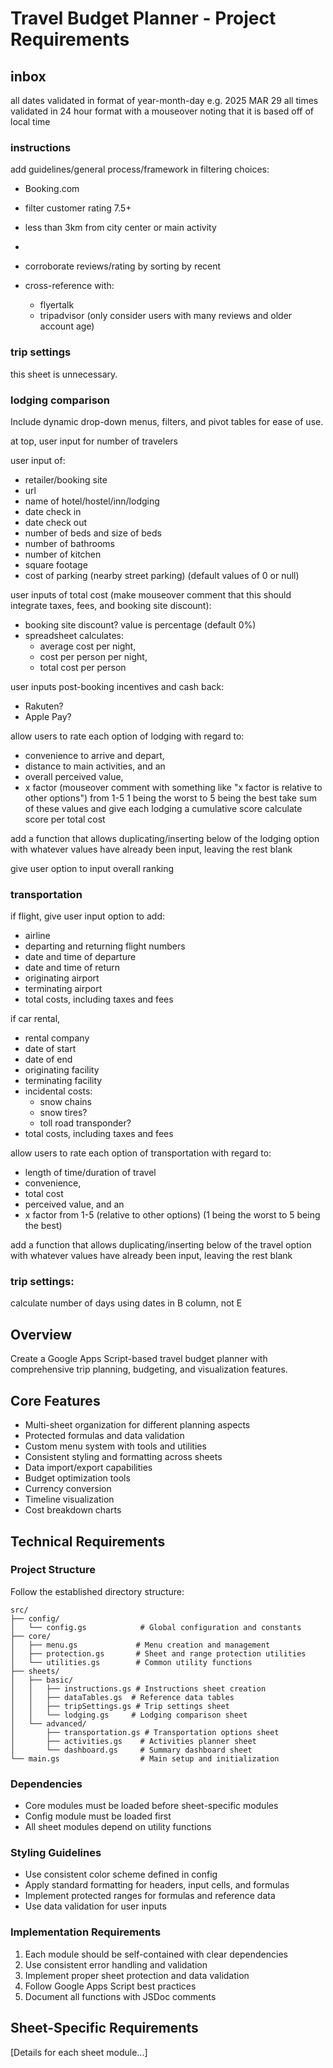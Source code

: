 # Travel Budget Planner - Project Requirements

## inbox

all dates validated in format of year-month-day e.g. 2025 MAR 29
all times validated in 24 hour format with a mouseover noting that it is based off of local time

### instructions

add guidelines/general process/framework in filtering choices:

- Booking.com
- filter customer rating 7.5+
- less than 3km from city center or main activity
-

- corroborate reviews/rating by sorting by recent
- cross-reference with:
  - flyertalk
  - tripadvisor (only consider users with many reviews and older account age)

### trip settings

this sheet is unnecessary.

### lodging comparison

Include dynamic drop-down menus, filters, and pivot tables for ease of use.

at top, user input for number of travelers

user input of:

- retailer/booking site
- url
- name of hotel/hostel/inn/lodging
- date check in
- date check out
- number of beds and size of beds
- number of bathrooms
- number of kitchen
- square footage
- cost of parking (nearby street parking)
  (default values of 0 or null)

user inputs of total cost (make mouseover comment that this should integrate taxes, fees, and booking site discount):

- booking site discount? value is percentage (default 0%)
- spreadsheet calculates:
  - average cost per night,
  - cost per person per night,
  - total cost per person

user inputs post-booking incentives and cash back:

- Rakuten?
- Apple Pay?

allow users to rate each option of lodging with regard to:

- convenience to arrive and depart,
- distance to main activities, and an
- overall perceived value,
- x factor (mouseover comment with something like "x factor is relative to other options") from 1-5
  1 being the worst to 5 being the best
  take sum of these values and give each lodging a cumulative score
  calculate score per total cost

add a function that allows duplicating/inserting below of the lodging option with whatever values have already been input, leaving the rest blank

give user option to input overall ranking

### transportation

if flight, give user input option to add:

- airline
- departing and returning flight numbers
- date and time of departure
- date and time of return
- originating airport
- terminating airport
- total costs, including taxes and fees

if car rental,

- rental company
- date of start
- date of end
- originating facility
- terminating facility
- incidental costs:
  - snow chains
  - snow tires?
  - toll road transponder?
- total costs, including taxes and fees

allow users to rate each option of transportation with regard to:

- length of time/duration of travel
- convenience,
- total cost
- perceived value, and an
- x factor from 1-5 (relative to other options)
  (1 being the worst to 5 being the best)

add a function that allows duplicating/inserting below of the travel option with whatever values have already been input, leaving the rest blank

### trip settings:

calculate number of days using dates in B column, not E

## Overview

Create a Google Apps Script-based travel budget planner with comprehensive trip planning, budgeting, and visualization features.

## Core Features

- Multi-sheet organization for different planning aspects
- Protected formulas and data validation
- Custom menu system with tools and utilities
- Consistent styling and formatting across sheets
- Data import/export capabilities
- Budget optimization tools
- Currency conversion
- Timeline visualization
- Cost breakdown charts

## Technical Requirements

### Project Structure

Follow the established directory structure:

```
src/
├── config/
│   └── config.gs            # Global configuration and constants
├── core/
│   ├── menu.gs             # Menu creation and management
│   ├── protection.gs       # Sheet and range protection utilities
│   └── utilities.gs        # Common utility functions
├── sheets/
│   ├── basic/
│   │   ├── instructions.gs # Instructions sheet creation
│   │   ├── dataTables.gs  # Reference data tables
│   │   ├── tripSettings.gs # Trip settings sheet
│   │   └── lodging.gs     # Lodging comparison sheet
│   └── advanced/
│       ├── transportation.gs # Transportation options sheet
│       ├── activities.gs    # Activities planner sheet
│       └── dashboard.gs     # Summary dashboard sheet
└── main.gs                  # Main setup and initialization
```

### Dependencies

- Core modules must be loaded before sheet-specific modules
- Config module must be loaded first
- All sheet modules depend on utility functions

### Styling Guidelines

- Use consistent color scheme defined in config
- Apply standard formatting for headers, input cells, and formulas
- Implement protected ranges for formulas and reference data
- Use data validation for user inputs

### Implementation Requirements

1. Each module should be self-contained with clear dependencies
2. Use consistent error handling and validation
3. Implement proper sheet protection and data validation
4. Follow Google Apps Script best practices
5. Document all functions with JSDoc comments

## Sheet-Specific Requirements

[Details for each sheet module...]
